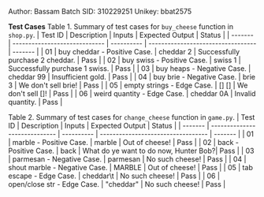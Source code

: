 Author: Bassam Batch
SID: 310229251
Unikey: bbat2575



**Test Cases**
Table 1. Summary of test cases for `buy_cheese` function in `shop.py`. 
| Test ID | Description                   | Inputs     | Expected Output                    | Status  |
| ------- | ----------------------------- | ---------- | ---------------------------------- | ------- |
| 01      | buy cheddar - Positive Case.  | cheddar 2  | Successfully purchase 2 cheddar.   | Pass    |
| 02      | buy swiss - Positive Case.    | swiss 1    | Successfully purchase 1 swiss.     | Pass    |
| 03      | buy heaps - Negative Case.    | cheddar 99 | Insufficient gold.                 | Pass    |
| 04      | buy brie - Negative Case.     | brie 3     | We don't sell brie!                | Pass    |
| 05      | empty strings - Edge Case.    | [] []      | We don't sell []!                  | Pass    |
| 06      | weird quantity - Edge Case.   | cheddar 0A | Invalid quantity.                  | Pass    |


Table 2. Summary of test cases for `change_cheese` function in `game.py`.
| Test ID | Description                   | Inputs     | Expected Output                    | Status  |
| ------- | ----------------------------- | ---------- | ---------------------------------- | ------- |
| 01      | marble - Positive Case.       | marble     | Out of cheese!                     | Pass    |
| 02      | back - Positive Case.         | back       | What do ye want to do now, Hunter Bob?| Pass    |
| 03      | parmesan - Negative Case.     | parmesan   | No such cheese!                    | Pass    |
| 04      | shout marble - Negative Case. | MARBLE     | Out of cheese!                     | Pass    |
| 05      | tab escape - Edge Case.       | cheddar\t  | No such cheese!                    | Pass    |
| 06      | open/close str - Edge Case.   | "cheddar"  | No such cheese!                    | Pass    |

